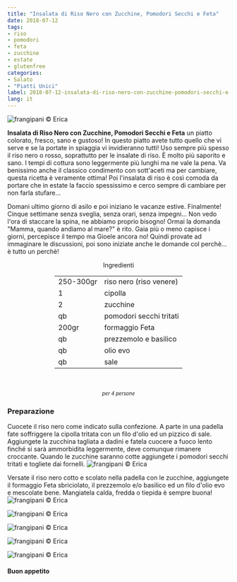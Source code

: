 ```yaml
---
title: "Insalata di Riso Nero con Zucchine, Pomodori Secchi e Feta"
date: 2018-07-12
tags:
- riso
- pomodori
- feta
- zucchine
- estate
- glutenfree
categories:
- Salato
- "Piatti Unici"
label: 2018-07-12-insalata-di-riso-nero-con-zucchine-pomodori-secchi-e-feta
lang: it
---
```

![](header.jpg "frangipani © Erica")

**Insalata di Riso Nero con Zucchine, Pomodori Secchi e Feta** un piatto colorato, fresco, sano e gustoso! In questo piatto avete tutto quello che vi serve e se la portate in spiaggia vi invidieranno tutti! Uso sempre più spesso il riso nero o rosso, soprattutto per le insalate di riso. È molto più saporito e sano. I tempi di cottura sono leggermente più lunghi ma ne vale la pena. Va benissimo anche il classico condimento con sott'aceti ma per cambiare, questa ricetta è veramente ottima! Poi l'insalata di riso è così comoda da portare che in estate la faccio spessissimo e cerco sempre di cambiare per non farla stufare... 

Domani ultimo giorno di asilo e poi iniziano le vacanze estive. Finalmente! Cinque settimane senza sveglia, senza orari, senza impegni... Non vedo l'ora di staccare la spina, ne abbiamo proprio bisogno! Ormai la domanda "Mamma, quando andiamo al mare?" è rito. Gaia più o meno capisce i giorni, percepisce il tempo ma Gioele ancora no! Quindi provate ad immaginare le discussioni, poi sono iniziate anche le domande col perchè... è tutto un perchè!

<div id="wrapper" style="text-align: center">
  <div id="yourdiv" style="display: inline-block;">
    <div class="ingredients" itemscope itemtype="http://schema.org/Recipe">
      <span itemprop="name" style="display:none;">Insalata di Riso Nero con Zucchine, Pomodori Secchi e Feta</span>
      <span itemprop="recipeCategory" style="display:none;">Salato</span>
      <img itemprop="image" style="display:none;" class="ignore-gallery-item" src="header.jpeg"/>
      <span itemprop="author" style="display:none;">Erica Raiano</span>
      <span itemprop="description" style="display:none;">Insalata di Riso Nero con Zucchine, Pomodori Secchi e Feta un piatto colorato, fresco, sano e gustoso!</span>
      <div class="ingredients-title">Ingredienti</div>
      <table>
        <tbody>
          </tr>
          <tr itemprop="recipeIngredient">
            <td>250-300gr</td>
            <td>riso nero (riso venere)</td>
          </tr>
          <tr itemprop="recipeIngredient">
            <td>1</td>
            <td>cipolla</td>
          </tr>
          <tr itemprop="recipeIngredient">
            <td>2</td>
            <td>zucchine</td>
          </tr>
          <tr itemprop="recipeIngredient">
            <td>qb</td>
            <td>pomodori secchi tritati</td>
          </tr>
          <tr itemprop="recipeIngredient">
            <td>200gr</td>
            <td>formaggio Feta</td>
          </tr>
          <tr itemprop="recipeIngredient">
            <td>qb</td>
            <td>prezzemolo e basilico</td>
          </tr>
          <tr itemprop="recipeIngredient">
            <td>qb</td>
            <td>olio evo</td>
          </tr>
          <tr itemprop="recipeIngredient">
            <td>qb</td>
            <td>sale</td>
          </tr>
        </tbody>
      </table>
      <br></br>
      <i class="pull-right" style="font-size: 80%;">per 4 persone</i>
    </div>
  </div>
</div>


<h3>
  <font color="grey">
    <i class="fa-solid fa-gears"></i>
  </font> Preparazione
</h3>

Cuocete il riso nero come indicato sulla confezione. A parte in una padella fate soffriggere la cipolla tritata con un filo d'olio ed un pizzico di sale. Aggiungete la zucchina tagliata a dadini e fatela cuocere a fuoco lento finché si sarà ammorbidita leggermente, deve comunque rimanere croccante. Quando le zucchine saranno cotte aggiungete i pomodori secchi tritati e togliete dai fornelli.
![](zucchine.jpg "frangipani © Erica")

Versate il riso nero cotto e scolato nella padella con le zucchine, aggiungete il formaggio Feta sbriciolato, il prezzemolo e/o basilico ed un filo d'olio evo e mescolate bene. Mangiatela calda, fredda o tiepida è sempre buona!
![](risultato1.jpg "frangipani © Erica")

![](risultato2.jpg "frangipani © Erica")

![](risultato3.jpg "frangipani © Erica")

![](risultato4.jpg "frangipani © Erica")

![](risultato5.jpg "frangipani © Erica")

<h4>Buon appetito
  <font color="red">
    <i class="fa-regular fa-face-smile"></i>
  </font>
</h4>
